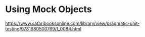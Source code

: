 # Using Mock Objects

https://www.safaribooksonline.com/library/view/pragmatic-unit-testing/9781680500769/f_0084.html
